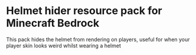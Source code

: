 # Helmet hider resource pack for Minecraft Bedrock
This pack hides the helmet from rendering on players, useful for when your player skin looks weird whilst wearing a helmet
